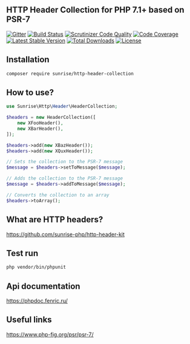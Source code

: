 ## HTTP Header Collection for PHP 7.1+ based on PSR-7

[![Gitter](https://badges.gitter.im/sunrise-php/support.png)](https://gitter.im/sunrise-php/support)
[![Build Status](https://api.travis-ci.com/sunrise-php/http-header-collection.svg?branch=master)](https://travis-ci.com/sunrise-php/http-header-collection)
[![Scrutinizer Code Quality](https://scrutinizer-ci.com/g/sunrise-php/http-header-collection/badges/quality-score.png?b=master)](https://scrutinizer-ci.com/g/sunrise-php/http-header-collection/?branch=master)
[![Code Coverage](https://scrutinizer-ci.com/g/sunrise-php/http-header-collection/badges/coverage.png?b=master)](https://scrutinizer-ci.com/g/sunrise-php/http-header-collection/?branch=master)
[![Latest Stable Version](https://poser.pugx.org/sunrise/http-header-collection/v/stable)](https://packagist.org/packages/sunrise/http-header-collection)
[![Total Downloads](https://poser.pugx.org/sunrise/http-header-collection/downloads)](https://packagist.org/packages/sunrise/http-header-collection)
[![License](https://poser.pugx.org/sunrise/http-header-collection/license)](https://packagist.org/packages/sunrise/http-header-collection)

## Installation

```bash
composer require sunrise/http-header-collection
```

## How to use?

```php
use Sunrise\Http\Header\HeaderCollection;

$headers = new HeaderCollection([
    new XFooHeader(),
    new XBarHeader(),
]);

$headers->add(new XBazHeader());
$headers->add(new XQuxHeader());

// Sets the collection to the PSR-7 message
$message = $headers->setToMessage($message);

// Adds the collection to the PSR-7 message
$message = $headers->addToMessage($message);

// Converts the collection to an array
$headers->toArray();
```

## What are HTTP headers?

https://github.com/sunrise-php/http-header-kit

## Test run

```bash
php vendor/bin/phpunit
```

## Api documentation

https://phpdoc.fenric.ru/

## Useful links

https://www.php-fig.org/psr/psr-7/
